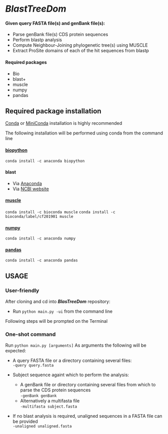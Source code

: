 # **_BlastTreeDom_**


#### Given query FASTA file(s) and genBank file(s):
* Parse genBank file(s) CDS protein sequences
* Perform blastp analysis
* Compute Neighbour-Joining phylogenetic tree(s) using MUSCLE
* Extract ProSite domains of each of the hit sequences from blastp

#### Required packages
* Bio
* blast+
* muscle
* numpy
* pandas


## Required package installation

[Conda](https://docs.conda.io/projects/conda/en/latest/user-guide/install/) or [MiniConda](https://docs.conda.io/en/latest/miniconda.html) installation is highly recommended

The following installation will be performed using conda from the command line

#### [biopython](https://anaconda.org/anaconda/biopython)
`conda install -c anaconda biopython`
#### blast
* Via [Anaconda](https://anaconda.org/bioconda/blast)
* Via [NCBI website](https://www.ncbi.nlm.nih.gov/books/NBK279671/)
#### [muscle](https://anaconda.org/bioconda/muscle)
`conda install -c bioconda muscle`
` conda install -c bioconda/label/cf201901 muscle `
#### [numpy](https://anaconda.org/anaconda/numpy)
`conda install -c anaconda numpy`
#### [pandas](https://anaconda.org/anaconda/pandas)
`conda install -c anaconda pandas`


## USAGE

### User-friendly
After cloning and cd into **_BlasTreeDom_** repository:
* Run `python main.py -ui` from the command line

Following steps will be prompted on the Terminal

### One-shot command
Run `python main.py [arguments]`
As arguments the following will be expected:
* A query FASTA file or a directory containing several files:\
  `-query query.fasta`
  
* Subject sequence againt which to perform the analysis:
  - A genBank file or directory containing several files from which to parse the CDS protein sequences\
 `-genBank genBank`
  - Alternatively a multifasta file\
  `-multifasta subject.fasta`
  
* If no blast analysis is required, unaligned sequences in a FASTA file can be provided\
`-unaligned unaligned.fasta`
